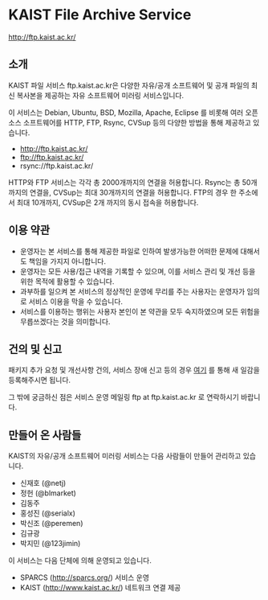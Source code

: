 KAIST File Archive Service 
====

http://ftp.kaist.ac.kr/

## 소개

KAIST 파일 서비스 ftp.kaist.ac.kr은 다양한 자유/공개 소프트웨어 및 공개 파일의 최신 복사본을 제공하는 자유 소프트웨어 미러링 서비스입니다.

이 서비스는 Debian, Ubuntu, BSD, Mozilla, Apache, Eclipse 를 비롯해 여러 오픈 소스 소프트웨어를 HTTP, FTP, Rsync, CVSup 등의 다양한 방법을 통해 제공하고 있습니다.

 * http://ftp.kaist.ac.kr/
 * ftp://ftp.kaist.ac.kr/
 * rsync://ftp.kaist.ac.kr/

HTTP와 FTP 서비스는 각각 총 2000개까지의 연결을 허용합니다. Rsync는 총 50개까지의 연결을, CVSup는 최대 30개까지의 연결을 허용합니다. FTP의 경우 한 주소에서 최대 10개까지, CVSup은 2개 까지의 동시 접속을 허용합니다.

## 이용 약관

* 운영자는 본 서비스를 통해 제공한 파일로 인하여 발생가능한 어떠한 문제에 대해서도 책임을 가지지 아니합니다.
* 운영자는 모든 사용/접근 내역을 기록할 수 있으며, 이를 서비스 관리 및 개선 등을 위한 목적에 활용할 수 있습니다.
* 과부하를 일으켜 본 서비스의 정상적인 운영에 무리를 주는 사용자는 운영자가 임의로 서비스 이용을 막을 수 있습니다.
* 서비스를 이용하는 행위는 사용자 본인이 본 약관을 모두 숙지하였으며 모든 위험을 무릅쓰겠다는 것을 의미합니다.

## 건의 및 신고

패키지 추가 요청 및 개선사항 건의, 서비스 장애 신고 등의 경우 [여기](https://github.com/sparcs-kaist/ftp.kaist.ac.kr/issues/new) 를 통해 새 일감을 등록해주시면 됩니다.

그 밖에 궁금하신 점은 서비스 운영 메일링 ftp at ftp.kaist.ac.kr 로 연락하시기 바랍니다.

## 만들어 온 사람들

KAIST의 자유/공개 소프트웨어 미러링 서비스는 다음 사람들이 만들어 관리하고 있습니다.

 * 신재호 (@netj)
 * 정헌 (@blmarket)
 * 김동주
 * 홍성진 (@serialx)
 * 박신조 (@peremen)
 * 김규광
 * 박지민 (@123jimin)
 
이 서비스는 다음 단체에 의해 운영되고 있습니다.

 * SPARCS (http://sparcs.org/) 서비스 운영
 * KAIST (http://www.kaist.ac.kr/) 네트워크 연결 제공
